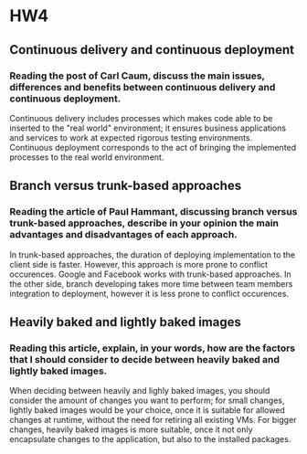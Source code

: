 # HW4
## Continuous delivery and continuous deployment
### Reading the post of Carl Caum, discuss the main issues, differences and benefits between continuous delivery and continuous deployment.
Continuous delivery includes processes which makes code able to be inserted to the "real world" environment; it ensures business applications and services to work at expected rigorous testing environments. Continuous deployment corresponds to the act of bringing the implemented processes to the real world environment.

## Branch versus trunk-based approaches
### Reading the article of Paul Hammant, discussing branch versus trunk-based approaches, describe in your opinion the main advantages and disadvantages of each approach.
In trunk-based approaches, the duration of deploying implementation to the client side is faster. However, this approach is more prone to conflict occurences. Google and Facebook works with trunk-based approaches. In the other side, branch developing takes more time between team members integration to deployment, however it is less prone to conflict occurences.

## Heavily baked and lightly baked images
### Reading this article, explain, in your words, how are the factors that I should consider to decide between heavily baked and lightly baked images.
When deciding between heavily and lighly baked images, you should consider the amount of changes you want to perform; for small changes, lightly baked images would be your choice, once it is suitable for allowed changes at runtime, without the need for retiring all existing VMs. For bigger changes, heavily baked images is more suitable, once it not only encapsulate changes to the application, but also to the installed packages.
